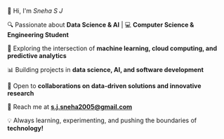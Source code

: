 

👋 Hi, I'm *Sneha S J*  

🔍 Passionate about **Data Science & AI** | 💻 **Computer Science & Engineering Student**  

🚀 Exploring the intersection of **machine learning, cloud computing, and predictive analytics**  

📊 Building projects in **data science, AI, and software development**  

🤝 Open to **collaborations on data-driven solutions and innovative research**  

📩 Reach me at **s.j.sneha2005@gmail.com**  

💡 Always learning, experimenting, and pushing the boundaries of **technology!**  



<!---
SNEHA-S-J/SNEHA-S-J is a ✨ special ✨ repository because its `README.md` (this file) appears on your GitHub profile.
You can click the Preview link to take a look at your changes.
--->
